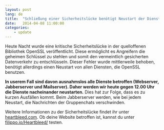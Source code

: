 ```yaml
---
layout: post
lang: de
title:  "Schließung einer Sicherheitslücke benötigt Neustart der Dienste"
date:   2014-04-08 11:00:00
categories:
    - update
---
```

Heute Nacht wurde eine kritische Sicherheitslücke in der quelloffenen Bibliothek OpenSSL veröffentlicht. Diese ermöglicht es Angreifern die geheimen Schlüssel zu stehlen und somit den vermeintlich gesicherten Datenverkehr zu entschlüsseln. Dieser Fehler wurde mittlerweile behoben, benötigt allerdings einen Neustart von allen Diensten, die OpenSSL benutzen.

**In userem Fall sind davon ausnahmslos alle Dienste betroffen (Webserver, Jabberserver und Mailserver). Daher werden wir heute gegen 12.00 Uhr die Dienste nacheinander neustarten.** Dies hat zur Folge, dass es zu kurzen Ausfällen kommt. Beim Jabberserver werden, wie bei jedem Neustart, die Nachrichten der Gruppenchats verschwinden.

Weitere Informationen zu der Sicherheitslücke findet ihr unter [heartbleed.com](http://heartbleed.com). Ob deine Website betroffen ist, kannst du unter [filippo.io/Heartbleed/](http://filippo.io/Heartbleed/) testen.

